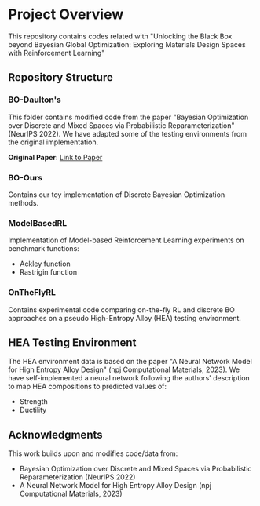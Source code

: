 # Project Overview

This repository contains codes related with "Unlocking the Black Box beyond Bayesian Global Optimization: Exploring Materials Design Spaces with Reinforcement Learning"

## Repository Structure

### BO-Daulton's
This folder contains modified code from the paper "Bayesian Optimization over Discrete and Mixed Spaces via Probabilistic Reparameterization" (NeurIPS 2022). We have adapted some of the testing environments from the original implementation.

**Original Paper**: [Link to Paper](https://github.com/facebookresearch/bo_pr/blob/main/BO_Probabilistic_Reparameterization.pdf)

### BO-Ours
Contains our toy implementation of Discrete Bayesian Optimization methods.

### ModelBasedRL
Implementation of Model-based Reinforcement Learning experiments on benchmark functions:
- Ackley function
- Rastrigin function

### OnTheFlyRL
Contains experimental code comparing on-the-fly RL and discrete BO approaches on a pseudo High-Entropy Alloy (HEA) testing environment.

## HEA Testing Environment

The HEA environment data is based on the paper "A Neural Network Model for High Entropy Alloy Design" (npj Computational Materials, 2023). We have self-implemented a neural network following the authors' description to map HEA compositions to predicted values of:
- Strength
- Ductility

## Acknowledgments

This work builds upon and modifies code/data from:
- Bayesian Optimization over Discrete and Mixed Spaces via Probabilistic Reparameterization (NeurIPS 2022)
- A Neural Network Model for High Entropy Alloy Design (npj Computational Materials, 2023)